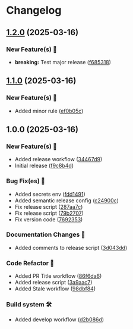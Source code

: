 # Changelog

## [1.2.0](https://github.com/Katulos/apk-semantic-release/compare/v1.1.0...v1.2.0) (2025-03-16)

### New Feature(s) 🚀

* **breaking:** Test major release ([f685318](https://github.com/Katulos/apk-semantic-release/commit/f68531891735b28027fcb9c5bb3cdb5348a20809))

## [1.1.0](https://github.com/Katulos/apk-semantic-release/compare/v1.0.0...v1.1.0) (2025-03-16)

### New Feature(s) 🚀

* Added  minor rule ([ef0b05c](https://github.com/Katulos/apk-semantic-release/commit/ef0b05cca18c324506e0262928ae15a645cf22ab))

## 1.0.0 (2025-03-16)

### New Feature(s) 🚀

* Added release workflow ([34467d9](https://github.com/Katulos/apk-semantic-release/commit/34467d9d406c549aa70219879aca6e0d66cf6dd2))
* Initial release ([f9c8b4d](https://github.com/Katulos/apk-semantic-release/commit/f9c8b4da74663f7078c55a2594de589c1787c2bb))

### Bug Fix(es) 🐛️

* Added secrets env ([fdd1491](https://github.com/Katulos/apk-semantic-release/commit/fdd149153e725e38d527a98883af41bccd57b0ff))
* Added semantic release config ([c24900c](https://github.com/Katulos/apk-semantic-release/commit/c24900c221c9bb2820de9b9cee0d9e65846e5857))
* Fix release script ([287aa7c](https://github.com/Katulos/apk-semantic-release/commit/287aa7c131d580d84c97b83c6a25748283bad808))
* Fix release script ([79b2707](https://github.com/Katulos/apk-semantic-release/commit/79b2707eacaa096f2cc078e06fb5de3331a17bd7))
* Fix version code ([7692353](https://github.com/Katulos/apk-semantic-release/commit/7692353bf5884c68f05f023395251701ed316f80))

### Documentation Changes 📝

* Added comments to release script ([3d043dd](https://github.com/Katulos/apk-semantic-release/commit/3d043ddc7841fb30c345175eaab10dedef7c6b94))

### Code Refactor 💅

* Added PR Title workflow ([86f6da6](https://github.com/Katulos/apk-semantic-release/commit/86f6da6d11f50da999f98b87293eb0392e3203ed))
* Added release script ([3a9aac7](https://github.com/Katulos/apk-semantic-release/commit/3a9aac7cc06a6e6a750a004a1e8c2120830e21f1))
* Added Stale workflow ([98dbf84](https://github.com/Katulos/apk-semantic-release/commit/98dbf841cd7c564bf7e4db833b1e6a5280b206b6))

### Build system 🛠️

* Added develop workflow ([d2b086d](https://github.com/Katulos/apk-semantic-release/commit/d2b086dc066b2ff1dd6e098d142e2bea15c6f3fa))
